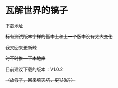 ﻿# 瓦解世界的镐子

[下载地址](https://github.com/abcdefghHIM/theworlddisintegratespickaxe/releases)

~~标有测试版本字样的基本上和上一个版本没有太大变化~~

~~我又回来更新辣~~

~~时不时推一下本地库~~

目前建议下载的版本：V1.0.2

~~（放假了，回来填天坑，更1.18的）~~
